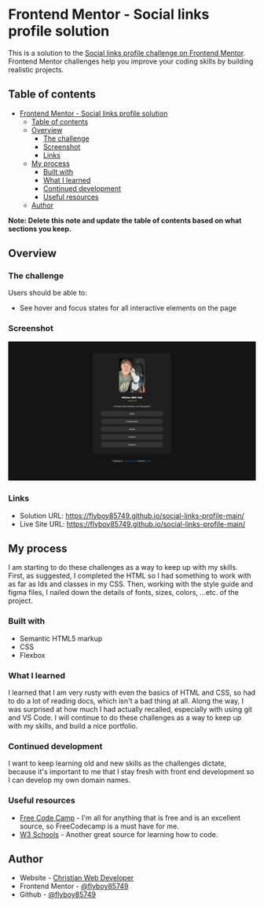 # Frontend Mentor - Social links profile solution

This is a solution to the [Social links profile challenge on Frontend Mentor](https://www.frontendmentor.io/challenges/social-links-profile-UG32l9m6dQ). Frontend Mentor challenges help you improve your coding skills by building realistic projects.

## Table of contents

- [Frontend Mentor - Social links profile solution](#frontend-mentor---social-links-profile-solution)
  - [Table of contents](#table-of-contents)
  - [Overview](#overview)
    - [The challenge](#the-challenge)
    - [Screenshot](#screenshot)
    - [Links](#links)
  - [My process](#my-process)
    - [Built with](#built-with)
    - [What I learned](#what-i-learned)
    - [Continued development](#continued-development)
    - [Useful resources](#useful-resources)
  - [Author](#author)

**Note: Delete this note and update the table of contents based on what sections you keep.**

## Overview

### The challenge

Users should be able to:

- See hover and focus states for all interactive elements on the page

### Screenshot

![](./preview.jpg)

### Links

- Solution URL: https://flyboy85749.github.io/social-links-profile-main/
- Live Site URL: https://flyboy85749.github.io/social-links-profile-main/

## My process

I am starting to do these challenges as a way to keep up with my skills. First, as suggested, I completed the HTML so I had something to work with as far as Ids and classes in my CSS. Then, working with the style guide and figma files, I nailed down the details of fonts, sizes, colors, ...etc. of the project.

### Built with

- Semantic HTML5 markup
- CSS
- Flexbox

### What I learned

I learned that I am very rusty with even the basics of HTML and CSS, so had to do a lot of reading docs, which isn't a bad thing at all. Along the way, I was surprised at how much I had actually recalled, especially with using git and VS Code. I will continue to do these challenges as a way to keep up with my skills, and build a nice portfolio.

### Continued development

I want to keep learning old and new skills as the challenges dictate, because it's important to me that I stay fresh with front end development so I can develop my own domain names.

### Useful resources

- [Free Code Camp](https://www.freecodecamp.org/) - I'm all for anything that is free and is an excellent source, so FreeCodecamp is a must have for me.
- [W3 Schools](https://www.w3schools.com/) - Another great source for learning how to code.

## Author

- Website - [Christian Web Developer](https://christianwebdeveloper.com/)
- Frontend Mentor - [@flyboy85749](https://www.frontendmentor.io/profile/flyboy85749)
- Github - [@flyboy85749](https:/github.com/flyboy85749)
